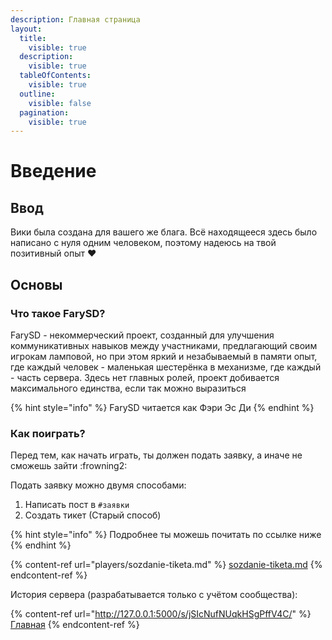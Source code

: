 ```yaml
---
description: Главная страница
layout:
  title:
    visible: true
  description:
    visible: true
  tableOfContents:
    visible: true
  outline:
    visible: false
  pagination:
    visible: true
---
```


# Введение

## Ввод

Вики была создана для вашего же блага. Всё находящееся здесь было написано с нуля одним человеком, поэтому надеюсь на твой позитивный опыт ❤

## Основы

### Что такое FarySD?

FarySD - некоммерческий проект, созданный для улучшения коммуникативных навыков между участниками, предлагающий своим игрокам ламповой, но при этом яркий и незабываемый в памяти опыт, где каждый человек - маленькая шестерёнка в механизме, где каждый - часть сервера. Здесь нет главных ролей, проект добивается максимального единства, если так можно выразиться

{% hint style="info" %}
FarySD читается как Фэри Эс Ди
{% endhint %}

### Как поиграть?

Перед тем, как начать играть, ты должен подать заявку, а иначе не сможешь зайти :frowning2:

Подать заявку можно двумя способами:

1. Написать пост в `#заявки`
2. Создать тикет (Старый способ)

{% hint style="info" %}
Подробнее ты можешь почитать по ссылке ниже
{% endhint %}

{% content-ref url="players/sozdanie-tiketa.md" %}
[sozdanie-tiketa.md](players/sozdanie-tiketa.md)
{% endcontent-ref %}

История сервера (разрабатывается только с учётом сообщества):

{% content-ref url="http://127.0.0.1:5000/s/jSIcNufNUqkHSgPffV4C/" %}
[Главная](http://127.0.0.1:5000/s/jSIcNufNUqkHSgPffV4C/)
{% endcontent-ref %}
